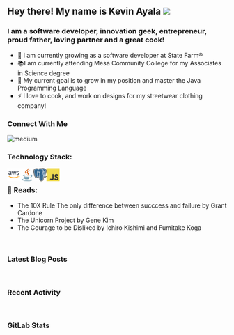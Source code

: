 <h2> Hey there! My name is Kevin Ayala <img src="https://github.githubassets.com/images/icons/emoji/unicode/1f44b.png" /> </h2>

<h3> I am a software developer, innovation geek, entrepreneur, proud father, loving partner and a great cook!</h3>
<ul>
  <li>
  🌱 I am currently growing as a software developer at State Farm®
  </li>
   <li>
  📚I am currently attending Mesa Community College for my Associates in Science degree
  </li>
  <li>
  🥅 My current goal is to grow in my position and master the Java Programming Language 
  </li>
  <li>
  ⚡ I love to cook, and work on designs for my streetwear clothing company!
  </li>
</ul>
<h3>
Connect With Me 
</h3>
<p>
<a href="https://eresh-zealous.medium.com/" rel="nofollow"><img align="left" alt="medium" src="https://camo.githubusercontent.com/49c80c79c674e543c2c7c2ee7930cc15791f4bd56da17c4b3c91c273349bef8d/68747470733a2f2f696d672e736869656c64732e696f2f62616467652f6d656469756d2d2532333132313030452e7376673f267374796c653d666f722d7468652d6261646765266c6f676f3d6d656469756d266c6f676f436f6c6f723d7768697465" data-canonical-src="https://img.shields.io/badge/medium-%2312100E.svg?&amp;style=for-the-badge&amp;logo=medium&amp;logoColor=white" style="max-width:100%;"></a>
</p>
<br>
<h3>
Technology Stack:
</h3>
</style>
<p>
<a href="https://eresh-zealous.medium.com/" rel="nofollow"><img align="left" alt="AWS" width="30px" src="https://raw.githubusercontent.com/github/explore/fbceb94436312b6dacde68d122a5b9c7d11f9524/topics/aws/aws.png" style="max-width:100%;"></a>
<a href="https://eresh-zealous.medium.com/" rel="nofollow"><img align="left" alt="Java" width="30px" src="https://raw.githubusercontent.com/github/explore/80688e429a7d4ef2fca1e82350fe8e3517d3494d/topics/java/java.png    " style="max-width:100%;"></a>
<a href="https://eresh-zealous.medium.com/" rel="nofollow"><img align="left" alt="Postgresql" width="30px" src="https://raw.githubusercontent.com/github/explore/80688e429a7d4ef2fca1e82350fe8e3517d3494d/topics/postgresql/postgresql.png     " style="max-width:100%;"></a>
<a href="https://eresh-zealous.medium.com/" rel="nofollow"><img align="left" alt="JavaScript" width="30px" src="https://raw.githubusercontent.com/github/explore/80688e429a7d4ef2fca1e82350fe8e3517d3494d/topics/javascript/javascript.png" style="max-width:100%;"></a>
</p>
<br>
<h3>
🔖 Reads: 
</h3>
<ul>
<li>The 10X Rule The only difference between succcess and failure by Grant Cardone</li>
<li>The Unicorn Project by Gene Kim</li>
<li>The Courage to be Disliked by Ichiro Kishimi and Fumitake Koga</li>
</ul>
<br>
<h3>
Latest Blog Posts 
</h3>
<br>
<h3>
Recent Activity
</h3>
<br>
<h3>
GitLab Stats
</h3>
